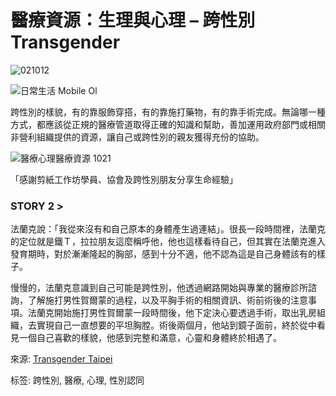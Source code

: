 # 醫療資源：生理與心理 – 跨性別 Transgender

![021012](https://transgender.taipei/wp-content/uploads/2021/10/021012.png)

![日常生活 Mobile Ol](https://transgender.taipei/wp-content/uploads/2021/10/日常生活_mobile_ol.jpg)

跨性別的樣貌，有的靠服飾穿搭，有的靠施打藥物，有的靠手術完成。無論哪一種方式，都應該從正規的醫療管道取得正確的知識和幫助，善加運用政府部門或相關非營利組織提供的資源，讓自己或跨性別的親友獲得充份的協助。

![醫療心理醫療資源 1021](https://transgender.taipei/wp-content/uploads/2021/10/醫療心理醫療資源_1021.jpg)

「感謝剪紙工作坊學員、協會及跨性別朋友分享生命經驗」

### STORY 2 >

法蘭克說：「我從來沒有和自己原本的身體產生過連結」。很長一段時間裡，法蘭克的定位就是鐵Ｔ，拉拉朋友這麼稱呼他，他也這樣看待自己，但其實在法蘭克進入發育期時，對於漸漸隆起的胸部，感到十分不適，他不認為這是自己身體該有的樣子。

慢慢的，法蘭克意識到自己可能是跨性別，他透過網路開始與專業的醫療診所諮詢，了解施打男性賀爾蒙的過程，以及平胸手術的相關資訊、術前術後的注意事項。法蘭克開始施打男性賀爾蒙一段時間後，他下定決心要透過手術，取出乳房組織，去實現自己一直想要的平坦胸膛。術後兩個月，他站到鏡子面前，終於從中看見一個自己喜歡的樣貌，他感到完整和滿意，心靈和身體終於相遇了。

來源: [Transgender Taipei](https://transgender.taipei)

标签: 跨性別, 醫療, 心理, 性別認同